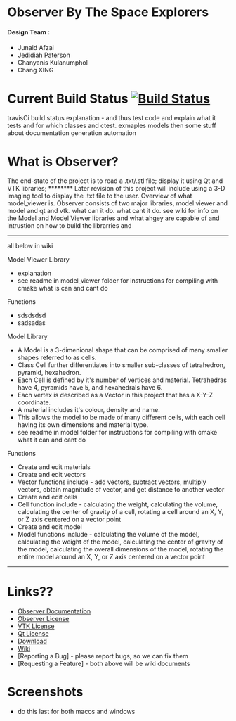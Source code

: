 # Observer By The Space Explorers

#### Design Team :
  * Junaid Afzal
  * Jedidiah Paterson
  * Chanyanis Kulanumphol
  * Chang XING

# Current Build Status [![Build Status](https://travis-ci.com/warrior1601/2019_GROUP_33.svg?token=xyetJbByAw7qFXmcvGWN&branch=master)](https://travis-ci.com/warrior1601/2019_GROUP_33)
travisCi build status explanation - and thus test code and explain what it tests and for which classes and ctest. exmaples models then some stuff about documentation generation automation

# What is Observer?
The end-state of the project is to read a .txt/.stl file; display it using Qt and VTK libraries; ******** Later revision of this project will include using a 3-D imaging tool to display the .txt file to the user. Overview of what model_viewer is. Observer consists of two major libraries, model viewer and model and qt and vtk. what can it do. what cant it do. see wiki for info on the Model and Model Viewer libraries and what ahgey are capable of and intrustion on how to build the librarries and

***************************************************************************************
all below in wiki

Model Viewer Library
  * explanation
  * see readme in model_viewer folder for instructions for compiling with cmake
  what is can and cant do

Functions
  * sdsdsdsd
  * sadsadas

Model Library
  * A Model is a 3-dimenional shape that can be comprised of many smaller shapes referred to as cells.
  * Class Cell further differentiates into smaller sub-classes of tetrahedron, pyramid, hexahedron.
  * Each Cell is defined by it's number of vertices and material. Tetrahedras have 4,  pyramids have 5, and hexahedrals have 6.
  * Each vertex is described as a Vector in this project that has a X-Y-Z coordinate.
  * A material includes it's colour, density and name.
  * This allows the model to be made of many different cells, with each cell having its own dimensions and material type.
  * see readme in model folder for instructions for compiling with cmake
what it can and cant do

Functions
  * Create and edit materials
  * Create and edit vectors
  * Vector functions include - add vectors, subtract vectors, multiply vectors, obtain magnitude of vector, and get distance to another vector
  * Create and edit cells
  * Cell function include - calculating the weight, calculating the volume, calculating the center of gravity of a cell, rotating a cell around an X, Y, or Z axis centered on a vector point
  * Create and edit model
  * Model functions include - calculating the volume of the model, calculating the weight of the model, calculating the center of gravity of the model, calculating the overall dimensions of the model, rotating the entire model around an X, Y, or Z axis centered on a vector point
***************************************************************************************

# Links??
  * [Observer Documentation](https://warrior1601.github.io/2019_GROUP_33/html)
  * [Observer License](https://github.com/warrior1601/2019_GROUP_33/blob/master/LICENSE.txt)
  * [VTK License](https://vtk.org/about/)
  * [Qt License](https://doc.qt.io/qt-5/licensing.html)
  * [Download](https://github.com/warrior1601/2019_GROUP_33/releases)
  * [Wiki](https://github.com/warrior1601/2019_GROUP_33/wiki)
  * [Reporting a Bug] - please report bugs, so we can fix them
  * [Requesting a Feature] - both above will be wiki documents

# Screenshots
- do this last for both macos and windows

